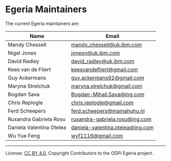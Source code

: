 <!-- SPDX-License-Identifier: CC-BY-4.0 -->
<!-- Copyright Contributors to the ODPi Egeria project. -->

# Egeria Maintainers

The current Egeria maintainers are:


| Name           | Email |
| -------------- | -----------------
| Mandy Chessell | mandy_chessell@uk.ibm.com |
| Nigel Jones    | jonesn@uk.ibm.com         |
| David Radley   | david_radley@uk.ibm.com   |
| Kees van de Fliert | keesvandefliert@gmail.com |
| Guy Ackermans | guy.ackermans92@gmail.com |
| Maryna Strelchuk | maryna.strelchuk@gmail.com |
| Bogdan Sava | Bogdan-Mihail.Sava@ing.com |
| Chris Replogle | chris.replogle@gmail.com | 
| Ferd Scheepers | ferd.scheepers@mamahuhu.nl |
| Ruxandra Gabriela Rosu | ruxandra-gabriela.rosu@ing.com |
| Daniela Valentina Otelea | daniela-valentina.otelea@ing.com |
| Wu Yue Feng | wyf1116@gmail.com |



----
License: [CC BY 4.0](https://creativecommons.org/licenses/by/4.0/),
Copyright Contributors to the ODPi Egeria project.

